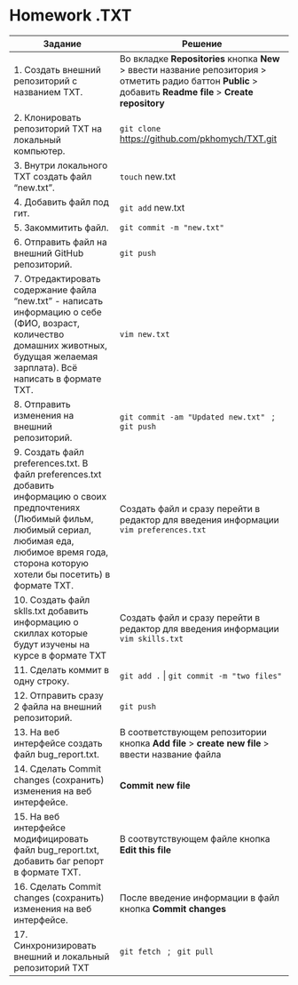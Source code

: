 # Homework .TXT 

| Задание | Решение |
|---------|---------|
|1. Создать внешний репозиторий c названием TXT. | Во вкладке **Repositories** кнопка **New** > ввести название репозитория > отметить радио баттон **Public** > добавить **Readme file** > **Create repository**| |
|2. Клонировать репозиторий TXT на локальный компьютер.|`git clone` https://github.com/pkhomych/TXT.git|
|3. Внутри локального TXT создать файл “new.txt”.|`touch` new.txt|
|4. Добавить файл под гит.|`git add` new.txt |
|5. Закоммитить файл.|`git commit -m "new.txt"`|
|6. Отправить файл на внешний GitHub репозиторий.|`git push`|
|7. Отредактировать содержание файла “new.txt” - написать информацию о себе (ФИО, возраст, количество домашних животных, будущая желаемая зарплата). Всё написать в формате TXT.|`vim new.txt`|
|8. Отправить изменения на внешний репозиторий.|`git commit -am "Updated new.txt"` &nbsp; ; &nbsp; `git push` |
|9. Создать файл preferences.txt. В файл preferences.txt добавить информацию о своих предпочтениях (Любимый фильм, любимый сериал, любимая еда, любимое время года, сторона которую хотели бы посетить) в формате TXT.|Создать файл и сразу перейти в редактор для введения информации `vim preferences.txt`|
|10.  Создать файл sklls.txt добавить информацию о скиллах которые будут изучены на курсе в формате TXT|Создать файл и сразу перейти в редактор для введения информации `vim skills.txt`|
|11. Сделать коммит в одну строку.|`git add .` &#124; `git commit -m "two files"`|
|12. Отправить сразу 2 файла на внешний репозиторий.|`git push`|
|13. На веб интерфейсе создать файл bug_report.txt.|В соответствующем репозитории кнопка **Add file** > **create new file** > ввести название файла|
|14. Сделать Commit changes (сохранить) изменения на веб интерфейсе.|**Commit new file**|
|15. На веб интерфейсе модифицировать файл bug_report.txt, добавить баг репорт в формате TXT.|В соотвутствующем файле кнопка **Edit this file** |
|16. Сделать Commit changes (сохранить) изменения на веб интерфейсе.|После введение информации в файл кнопка **Commit changes**|
|17. Синхронизировать внешний и локальный репозиторий TXT|`git fetch` &nbsp;  ; &nbsp;  `git pull`|
